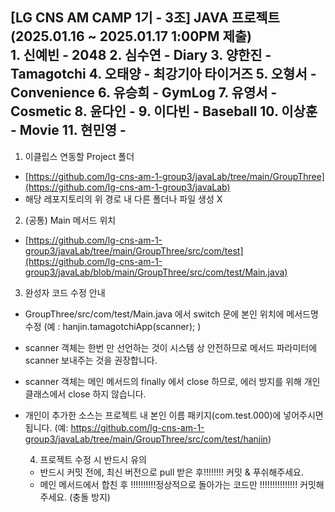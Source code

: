 [LG CNS AM CAMP 1기 - 3조]
JAVA 프로젝트 (2025.01.16 ~ 2025.01.17 1:00PM 제출)	
		1. 신예빈 - 2048
		2. 심수연 - Diary
		3. 양한진 - Tamagotchi
		4. 오태양 - 최강기아 타이거즈
		5. 오형서 - Convenience
		6. 유승희 - GymLog
		7. 유영서 - Cosmetic
		8. 윤다인 - 
		9. 이다빈 - Baseball
		10. 이상훈 - Movie
		11. 현민영 - 
------------------------------------------------------------------------------------------------------------------------------------------------------------------------------
1. 이클립스 연동할 Project 폴더
- [https://github.com/lg-cns-am-1-group3/javaLab/tree/main/GroupThree](https://github.com/lg-cns-am-1-group3/javaLab)
- 해당 레포지토리의 위 경로 내 다른 폴더나 파일 생성 X

2. (공통) Main 메서드 위치
- [https://github.com/lg-cns-am-1-group3/javaLab/tree/main/GroupThree/src/com/test](https://github.com/lg-cns-am-1-group3/javaLab/blob/main/GroupThree/src/com/test/Main.java)

3. 완성자 코드 수정 안내
- GroupThree/src/com/test/Main.java 에서 switch 문에 본인 위치에 메서드명 수정 (예 : hanjin.tamagotchiApp(scanner); )
- scanner 객체는 한번 만 선언하는 것이 시스템 상 안전하므로 메서드 파라미터에 scanner 보내주는 것을 권장합니다.
- scanner 객체는 메인 메서드의 finally 에서 close 하므로, 에러 방지를 위해 개인 클래스에서 close 하지 않습니다.
- 개인이 추가한 소스는 프로젝트 내 본인 이름 패키지(com.test.000)에 넣어주시면 됩니다. (예: https://github.com/lg-cns-am-1-group3/javaLab/tree/main/GroupThree/src/com/test/hanjin)

  4. 프로젝트 수정 시 반드시 유의
  - 반드시 커밋 전에, 최신 버전으로 pull 받은 후!!!!!!!! 커밋 & 푸쉬해주세요.
  - 메인 메서드에서 합친 후 !!!!!!!!!!정상적으로 돌아가는 코드만 !!!!!!!!!!!!!!! 커밋해주세요. (충돌 방지)
